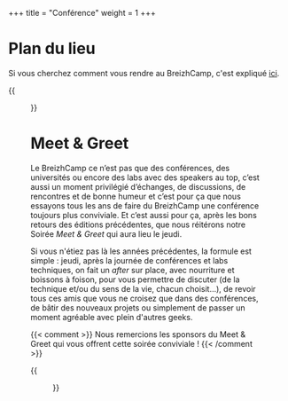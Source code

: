 +++
title = "Conférence"
weight = 1
+++

# Plan du lieu

Si vous cherchez comment vous rendre au BreizhCamp, c'est expliqué [ici](/faq/#comment-me-rendre-au-breizhcamp).

{{<figure src="/img/plan-lieu.png" title="Plan du batiment 2A" class="figure-center">}}

# Meet & Greet

Le BreizhCamp ce n’est pas que des conférences, des universités ou encore des labs avec des speakers au top, c’est aussi un moment privilégié d’échanges, de discussions, de rencontres et de bonne humeur et c’est pour ça que nous essayons tous les ans de faire du BreizhCamp une conférence toujours plus conviviale. Et c’est aussi pour ça, après les bons retours des éditions précédentes, que nous réitérons notre Soirée *Meet & Greet* qui aura lieu le jeudi.

Si vous n'étiez pas là les années précédentes, la formule est simple : jeudi, après la journée de conférences et labs techniques, on fait un *after* sur place, avec nourriture et boissons à foison, pour vous permettre de discuter (de la technique et/ou du sens de la vie, chacun choisit…), de revoir tous ces amis que vous ne croisez que dans des conférences, de bâtir des nouveaux projets ou simplement de passer un moment agréable avec plein d'autres geeks.

{{< comment >}}
Nous remercions les sponsors du Meet & Greet qui vous offrent cette soirée conviviale !
{{< /comment >}}

{{<figure src="/img/meetandgreet.png" class="figure-center">}}
